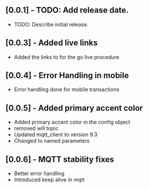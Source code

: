 ## [0.0.1] - TODO: Add release date.

* TODO: Describe initial release.

## [0.0.3] - Added live links

* Added the links to for the go live procedure

## [0.0.4] - Error Handling in mobile

* Error handling done for mobile transactions


## [0.0.5] - Added primary accent color

* Added primary accent color in the config object 
* removed will topic
* Updated mqtt_client to version 9.3 
* Changed to named parameters

## [0.0.6] - MQTT stability fixes

* Better error handling
* Introduced keep alive in mqtt